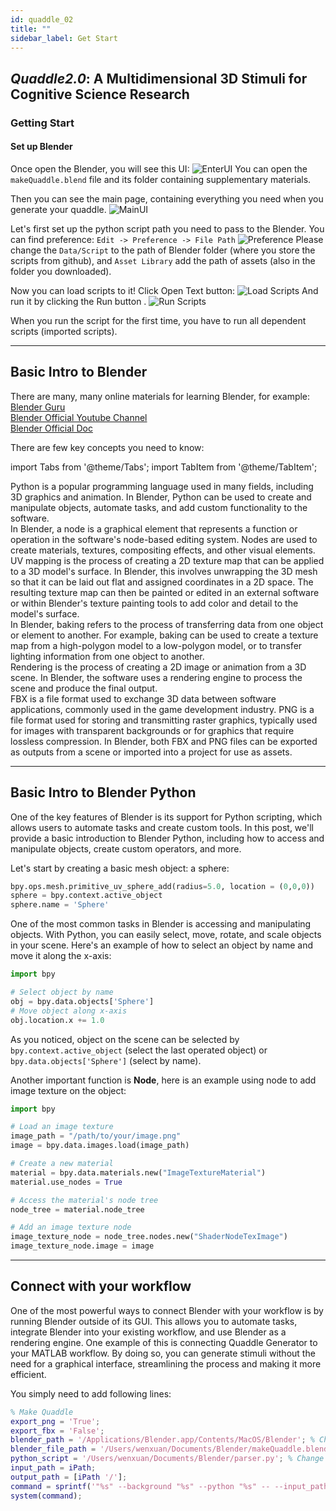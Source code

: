 ```yaml
---
id: quaddle_02
title: ""
sidebar_label: Get Start
---
```

## <i>Quaddle2.0</i>: A Multidimensional 3D Stimuli for Cognitive Science Research


### Getting Start

#### Set up Blender

Once open the Blender, you will see this UI:
![EnterUI](../../static/img/Blender/001.png)
You can open the `makeQuaddle.blend` file and its folder containing supplementary materials. 

Then you can see the main page, containing everything you need when you generate your quaddle.
![MainUI](../../static/img/Blender/002.png)

Let's first set up the python script path you need to pass to the Blender. You can find preference: `Edit -> Preference -> File Path`
![Preference](../../static/img/Blender/003.png)
Please change the `Data/Script` to the path of Blender folder (where you store the scripts from github), and `Asset Library` add the path of assets (also in the folder you downloaded).

Now you can load scripts to it! Click Open Text button:
![Load Scripts](../../static/img/Blender/004.png)
And run it by clicking the Run button .
![Run Scripts](../../static/img/Blender/005.png)

When you run the script for the first time, you have to run all dependent scripts (imported scripts).

---

## Basic Intro to Blender

There are many, many online materials for learning Blender, for example:    
[Blender Guru](https://www.blenderguru.com)    
[Blender Official Youtube Channel](https://www.youtube.com/playlist?list=PLa1F2ddGya_-UvuAqHAksYnB0qL9yWDO6)    
[Blender Official Doc](https://docs.blender.org)    

There are few key concepts you need to know:

import Tabs from '@theme/Tabs';
import TabItem from '@theme/TabItem';

<Tabs>
<TabItem value="python" label="Python Coding in Blender">

<div style={{
  backgroundColor: 'rgba(135, 206, 250, 0.3)',
  borderRadius: '10px',
  display: 'inline-block',
  padding: '5px 10px',
}}>
  <span style={{
    color: 'black',
  }}>
    Python is a popular programming language used in many fields, including 3D graphics and animation. In Blender, Python can be used to create and manipulate objects, automate tasks, and add custom functionality to the software.
  </span>
</div>


</TabItem>

<TabItem value="Node" label="Node">

<div style={{
  backgroundColor: 'rgba(135, 206, 250, 0.3)',
  borderRadius: '10px',
  display: 'inline-block',
  padding: '5px 10px',
}}>
  <span style={{
    color: 'black',
  }}>
In Blender, a node is a graphical element that represents a function or operation in the software's node-based editing system. Nodes are used to create materials, textures, compositing effects, and other visual elements.
  </span>
</div>

</TabItem>

<TabItem value="UVMap" label="UV Mapping">
<div style={{
  backgroundColor: 'rgba(135, 206, 250, 0.3)',
  borderRadius: '10px',
  display: 'inline-block',
  padding: '5px 10px',
}}>
  <span style={{
    color: 'black',
  }}>
UV mapping is the process of creating a 2D texture map that can be applied to a 3D model's surface. In Blender, this involves unwrapping the 3D mesh so that it can be laid out flat and assigned coordinates in a 2D space. The resulting texture map can then be painted or edited in an external software or within Blender's texture painting tools to add color and detail to the model's surface.
  </span>
</div>
</TabItem>

<TabItem value="Bake" label="Bake">

<div style={{
  backgroundColor: 'rgba(135, 206, 250, 0.3)',
  borderRadius: '10px',
  display: 'inline-block',
  padding: '5px 10px',
}}>
  <span style={{
    color: 'black',
  }}>
In Blender, baking refers to the process of transferring data from one object or element to another. For example, baking can be used to create a texture map from a high-polygon model to a low-polygon model, or to transfer lighting information from one object to another.
  </span>
</div>

</TabItem>

<TabItem value="Render" label="Render">

<div style={{
  backgroundColor: 'rgba(135, 206, 250, 0.3)',
  borderRadius: '10px',
  display: 'inline-block',
  padding: '5px 10px',
}}>
  <span style={{
    color: 'black',
  }}>
Rendering is the process of creating a 2D image or animation from a 3D scene. In Blender, the software uses a rendering engine to process the scene and produce the final output.
  </span>
</div>

</TabItem>

<TabItem value="FBX" label="FBX & PNG file">

<div style={{
  backgroundColor: 'rgba(135, 206, 250, 0.3)',
  borderRadius: '10px',
  display: 'inline-block',
  padding: '5px 10px',
}}>
  <span style={{
    color: 'black',
  }}>
FBX is a file format used to exchange 3D data between software applications, commonly used in the game development industry. PNG is a file format used for storing and transmitting raster graphics, typically used for images with transparent backgrounds or for graphics that require lossless compression. In Blender, both FBX and PNG files can be exported as outputs from a scene or imported into a project for use as assets.
  </span>
</div>

</TabItem>
</Tabs>

---

## Basic Intro to Blender Python

One of the key features of Blender is its support for Python scripting, which allows users to automate tasks and create custom tools. In this post, we'll provide a basic introduction to Blender Python, including how to access and manipulate objects, create custom operators, and more.

Let's start by creating a basic mesh object: a sphere:

```python
bpy.ops.mesh.primitive_uv_sphere_add(radius=5.0, location = (0,0,0))
sphere = bpy.context.active_object
sphere.name = 'Sphere'
```

One of the most common tasks in Blender is accessing and manipulating objects. With Python, you can easily select, move, rotate, and scale objects in your scene. Here's an example of how to select an object by name and move it along the x-axis:

```python
import bpy

# Select object by name
obj = bpy.data.objects['Sphere']
# Move object along x-axis
obj.location.x += 1.0
```

As you noticed, object on the scene can be selected by `bpy.context.active_object` (select the last operated object) or `bpy.data.objects['Sphere']` (select by name).

Another important function is **Node**, here is an example using node to add image texture on the object:

```python
import bpy

# Load an image texture
image_path = "/path/to/your/image.png"
image = bpy.data.images.load(image_path)

# Create a new material
material = bpy.data.materials.new("ImageTextureMaterial")
material.use_nodes = True

# Access the material's node tree
node_tree = material.node_tree

# Add an image texture node
image_texture_node = node_tree.nodes.new("ShaderNodeTexImage")
image_texture_node.image = image
```

---

## Connect with your workflow

One of the most powerful ways to connect Blender with your workflow is by running Blender outside of its GUI. This allows you to automate tasks, integrate Blender into your existing workflow, and use Blender as a rendering engine.  One example of this is connecting Quaddle Generator to your MATLAB workflow. By doing so, you can generate stimuli without the need for a graphical interface, streamlining the process and making it more efficient.

You simply need to add following lines:
```matlab
% Make Quaddle
export_png = 'True';
export_fbx = 'False';
blender_path = '/Applications/Blender.app/Contents/MacOS/Blender'; % Change this to your Blender path
blender_file_path = '/Users/wenxuan/Documents/Blender/makeQuaddle.blend'; 
python_script = '/Users/wenxuan/Documents/Blender/parser.py'; % Change this to your Python script path
input_path = iPath;
output_path = [iPath '/'];
command = sprintf('"%s" --background "%s" --python "%s" -- --input_path "%s" --output_path "%s" --export_fbx "%s" --export_png "%s"', blender_path, blender_file_path, python_script, input_path, output_path, export_fbx, export_png);
system(command);
```

